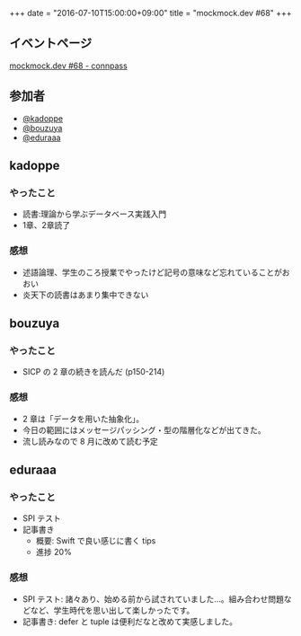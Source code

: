 +++
date = "2016-07-10T15:00:00+09:00"
title = "mockmock.dev #68"
+++

## イベントページ
[mockmock.dev #68 - connpass](http://mockmock.connpass.com/event/35370/)

## 参加者

* [@kadoppe](https://twitter.com/kadoppe)
* [@bouzuya](https://twitter.com/bouzuya)
* [@eduraaa](https://twitter.com/eduraaa)

## kadoppe
### やったこと
* 読書:理論から学ぶデータベース実践入門
 * 1章、2章読了

### 感想
* 述語論理、学生のころ授業でやったけど記号の意味など忘れていることがおおい
* 炎天下の読書はあまり集中できない

## bouzuya
### やったこと

- SICP の 2 章の続きを読んだ (p150-214) 

### 感想

- 2 章は「データを用いた抽象化」。
- 今日の範囲にはメッセージパッシング・型の階層化などが出てきた。
- 流し読みなので 8 月に改めて読む予定

## eduraaa
### やったこと
* SPI テスト
* 記事書き
  - 概要: Swift で良い感じに書く tips
  - 進捗 20%

### 感想
* SPI テスト: 諸々あり、始める前から試されていました…。組み合わせ問題などなど、学生時代を思い出して楽しかったです。
* 記事書き: defer と tuple は便利だなと改めて実感しました。
